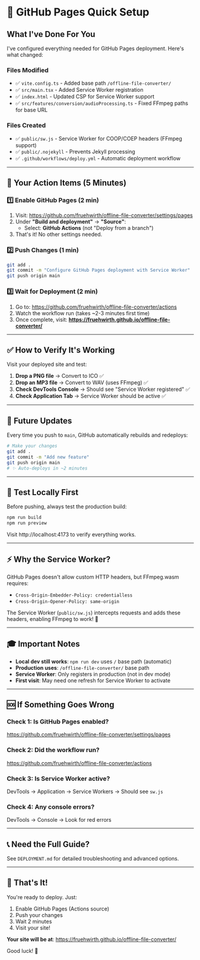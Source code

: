 # 🚀 GitHub Pages Quick Setup

## What I've Done For You

I've configured everything needed for GitHub Pages deployment. Here's what changed:

### Files Modified

- ✅ `vite.config.ts` - Added base path `/offline-file-converter/`
- ✅ `src/main.tsx` - Added Service Worker registration
- ✅ `index.html` - Updated CSP for Service Worker support
- ✅ `src/features/conversion/audioProcessing.ts` - Fixed FFmpeg paths for base URL

### Files Created

- ✅ `public/sw.js` - Service Worker for COOP/COEP headers (FFmpeg support)
- ✅ `public/.nojekyll` - Prevents Jekyll processing
- ✅ `.github/workflows/deploy.yml` - Automatic deployment workflow

---

## 🎯 Your Action Items (5 Minutes)

### 1️⃣ Enable GitHub Pages (2 min)

1. Visit: https://github.com/fruehwirth/offline-file-converter/settings/pages
2. Under **"Build and deployment"** → **"Source"**:
   - Select: **GitHub Actions** (not "Deploy from a branch")
3. That's it! No other settings needed.

### 2️⃣ Push Changes (1 min)

```bash
git add .
git commit -m "Configure GitHub Pages deployment with Service Worker"
git push origin main
```

### 3️⃣ Wait for Deployment (2 min)

1. Go to: https://github.com/fruehwirth/offline-file-converter/actions
2. Watch the workflow run (takes ~2-3 minutes first time)
3. Once complete, visit: **https://fruehwirth.github.io/offline-file-converter/**

---

## ✅ How to Verify It's Working

Visit your deployed site and test:

1. **Drop a PNG file** → Convert to ICO ✅
2. **Drop an MP3 file** → Convert to WAV (uses FFmpeg) ✅
3. **Check DevTools Console** → Should see "Service Worker registered" ✅
4. **Check Application Tab** → Service Worker should be active ✅

---

## 🔄 Future Updates

Every time you push to `main`, GitHub automatically rebuilds and redeploys:

```bash
# Make your changes
git add .
git commit -m "Add new feature"
git push origin main
# ✨ Auto-deploys in ~2 minutes
```

---

## 🧪 Test Locally First

Before pushing, always test the production build:

```bash
npm run build
npm run preview
```

Visit http://localhost:4173 to verify everything works.

---

## ⚡ Why the Service Worker?

GitHub Pages doesn't allow custom HTTP headers, but FFmpeg.wasm requires:

- `Cross-Origin-Embedder-Policy: credentialless`
- `Cross-Origin-Opener-Policy: same-origin`

The Service Worker (`public/sw.js`) intercepts requests and adds these headers, enabling FFmpeg to work! 🎉

---

## 🎓 Important Notes

- **Local dev still works**: `npm run dev` uses `/` base path (automatic)
- **Production uses**: `/offline-file-converter/` base path
- **Service Worker**: Only registers in production (not in dev mode)
- **First visit**: May need one refresh for Service Worker to activate

---

## 🆘 If Something Goes Wrong

### Check 1: Is GitHub Pages enabled?

https://github.com/fruehwirth/offline-file-converter/settings/pages

### Check 2: Did the workflow run?

https://github.com/fruehwirth/offline-file-converter/actions

### Check 3: Is Service Worker active?

DevTools → Application → Service Workers → Should see `sw.js`

### Check 4: Any console errors?

DevTools → Console → Look for red errors

---

## 📞 Need the Full Guide?

See `DEPLOYMENT.md` for detailed troubleshooting and advanced options.

---

## 🎉 That's It!

You're ready to deploy. Just:

1. Enable GitHub Pages (Actions source)
2. Push your changes
3. Wait 2 minutes
4. Visit your site!

**Your site will be at**: https://fruehwirth.github.io/offline-file-converter/

Good luck! 🚀
